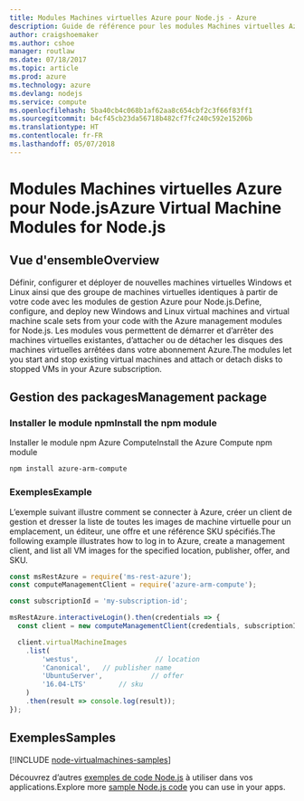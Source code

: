 ```yaml
---
title: Modules Machines virtuelles Azure pour Node.js - Azure
description: Guide de référence pour les modules Machines virtuelles Azure pour Node.js
author: craigshoemaker
ms.author: cshoe
manager: routlaw
ms.date: 07/18/2017
ms.topic: article
ms.prod: azure
ms.technology: azure
ms.devlang: nodejs
ms.service: compute
ms.openlocfilehash: 5ba40cb4c068b1af62aa8c654cbf2c3f66f83ff1
ms.sourcegitcommit: b4cf45cb23da56718b482cf7fc240c592e15206b
ms.translationtype: HT
ms.contentlocale: fr-FR
ms.lasthandoff: 05/07/2018
---
```

# <a name="azure-virtual-machine-modules-for-nodejs"></a><span data-ttu-id="c260e-103">Modules Machines virtuelles Azure pour Node.js</span><span class="sxs-lookup"><span data-stu-id="c260e-103">Azure Virtual Machine Modules for Node.js</span></span>

## <a name="overview"></a><span data-ttu-id="c260e-104">Vue d'ensemble</span><span class="sxs-lookup"><span data-stu-id="c260e-104">Overview</span></span>

<span data-ttu-id="c260e-105">Définir, configurer et déployer de nouvelles machines virtuelles Windows et Linux ainsi que des groupe de machines virtuelles identiques à partir de votre code avec les modules de gestion Azure pour Node.js.</span><span class="sxs-lookup"><span data-stu-id="c260e-105">Define, configure, and deploy new Windows and Linux virtual machines and virtual machine scale sets from your code with the Azure management modules for Node.js.</span></span> <span data-ttu-id="c260e-106">Les modules vous permettent de démarrer et d’arrêter des machines virtuelles existantes, d’attacher ou de détacher les disques des machines virtuelles arrêtées dans votre abonnement Azure.</span><span class="sxs-lookup"><span data-stu-id="c260e-106">The modules let you start and stop existing virtual machines and attach or detach disks to stopped VMs in your Azure subscription.</span></span>

## <a name="management-package"></a><span data-ttu-id="c260e-107">Gestion des packages</span><span class="sxs-lookup"><span data-stu-id="c260e-107">Management package</span></span>

### <a name="install-the-npm-module"></a><span data-ttu-id="c260e-108">Installer le module npm</span><span class="sxs-lookup"><span data-stu-id="c260e-108">Install the npm module</span></span>

<span data-ttu-id="c260e-109">Installer le module npm Azure Compute</span><span class="sxs-lookup"><span data-stu-id="c260e-109">Install the Azure Compute npm module</span></span>

```bash
npm install azure-arm-compute
```   

### <a name="example"></a><span data-ttu-id="c260e-110">Exemples</span><span class="sxs-lookup"><span data-stu-id="c260e-110">Example</span></span>

<span data-ttu-id="c260e-111">L’exemple suivant illustre comment se connecter à Azure, créer un client de gestion et dresser la liste de toutes les images de machine virtuelle pour un emplacement, un éditeur, une offre et une référence SKU spécifiés.</span><span class="sxs-lookup"><span data-stu-id="c260e-111">The following example illustrates how to log in to Azure, create a management client, and list all VM images for the specified location, publisher, offer, and SKU.</span></span>

```javascript
const msRestAzure = require('ms-rest-azure');
const computeManagementClient = require('azure-arm-compute');

const subscriptionId = 'my-subscription-id';

msRestAzure.interactiveLogin().then(credentials => {
  const client = new computeManagementClient(credentials, subscriptionId);

  client.virtualMachineImages
    .list(
        'westus',                   // location
        'Canonical',   // publisher name
        'UbuntuServer',            // offer
        '16.04-LTS'        // sku
    )
    .then(result => console.log(result));
});
```

## <a name="samples"></a><span data-ttu-id="c260e-112">Exemples</span><span class="sxs-lookup"><span data-stu-id="c260e-112">Samples</span></span>

[!INCLUDE [node-virtualmachines-samples](../docs-ref-conceptual/includes/virtualmachines-samples.md)]

<span data-ttu-id="c260e-113">Découvrez d’autres [exemples de code Node.js](https://azure.microsoft.com/resources/samples/?platform=nodejs) à utiliser dans vos applications.</span><span class="sxs-lookup"><span data-stu-id="c260e-113">Explore more [sample Node.js code](https://azure.microsoft.com/resources/samples/?platform=nodejs) you can use in your apps.</span></span>

